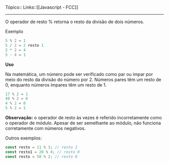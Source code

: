 Tópico::
Links::[[Javascript - FCC]]

---

O operador de resto % retorna o resto da divisão de dois números.

Exemplo
```js
5 % 2 = 1
5 / 2 = 2 resto 1
2 * 2 = 4
5 - 4 = 1
```

**Uso**

Na matemática, um número pode ser verificado como par ou ímpar por meio do resto da divisão do número por 2. Números pares têm um resto de 0, enquanto números ímpares têm um resto de 1.
```js
17 % 2 = 1
48 % 2 = 0
4 % 2 = 0
5 % 2 = 1
```
**Observação:** o operador de resto às vezes é referido incorretamente como o operador de módulo. Apesar de ser semelhante ao módulo, não funciona corretamente com números negativos.

Outros exemplos:

```js
const resto = 11 % 3; // resto 2
const resto1 = 20 % 4; // resto 0
const resto = 50 % 2; // resto 0
```
